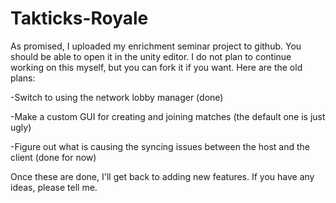 # Takticks-Royale
As promised, I uploaded my enrichment seminar project to github. You should be able to open it in the unity editor. I do not plan to continue working on this myself, but you can fork it if you want. Here are the old plans:

-Switch to using the network lobby manager (done)

-Make a custom GUI for creating and joining matches (the default one is just ugly)

-Figure out what is causing the syncing issues between the host and the client (done for now)

Once these are done, I'll get back to adding new features. If you have any ideas, please tell me.
